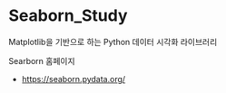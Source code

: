 # Seaborn_Study
Matplotlib을 기반으로 하는 Python 데이터 시각화 라이브러리

Searborn 홈페이지
- https://seaborn.pydata.org/